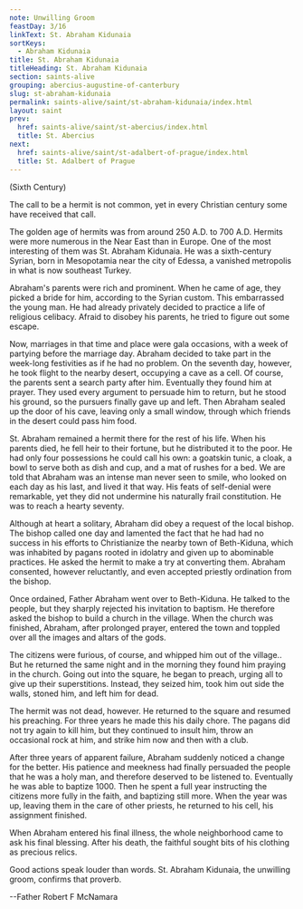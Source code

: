 ```yaml
---
note: Unwilling Groom
feastDay: 3/16
linkText: St. Abraham Kidunaia
sortKeys:
  - Abraham Kidunaia
title: St. Abraham Kidunaia
titleHeading: St. Abraham Kidunaia
section: saints-alive
grouping: abercius-augustine-of-canterbury
slug: st-abraham-kidunaia
permalink: saints-alive/saint/st-abraham-kidunaia/index.html
layout: saint
prev:
  href: saints-alive/saint/st-abercius/index.html
  title: St. Abercius
next:
  href: saints-alive/saint/st-adalbert-of-prague/index.html
  title: St. Adalbert of Prague
---
```

(Sixth Century)

The call to be a hermit is not common, yet in every Christian century some have received that call.

The golden age of hermits was from around 250 A.D. to 700 A.D. Hermits were more numerous in the Near East than in Europe. One of the most interesting of them was St. Abraham Kidunaia. He was a sixth-century Syrian, born in Mesopotamia near the city of Edessa, a vanished metropolis in what is now southeast Turkey.

Abraham's parents were rich and prominent. When he came of age, they picked a bride for him, according to the Syrian custom. This embarrassed the young man. He had already privately decided to practice a life of religious celibacy. Afraid to disobey his parents, he tried to figure out some escape.

Now, marriages in that time and place were gala occasions, with a week of partying before the marriage day. Abraham decided to take part in the week-long festivities as if he had no problem. On the seventh day, however, he took flight to the nearby desert, occupying a cave as a cell. Of course, the parents sent a search party after him. Eventually they found him at prayer. They used every argument to persuade him to return, but he stood his ground, so the pursuers finally gave up and left. Then Abraham sealed up the door of his cave, leaving only a small window, through which friends in the desert could pass him food.

St. Abraham remained a hermit there for the rest of his life. When his parents died, he fell heir to their fortune, but he distributed it to the poor. He had only four possessions he could call his own: a goatskin tunic, a cloak, a bowl to serve both as dish and cup, and a mat of rushes for a bed. We are told that Abraham was an intense man never seen to smile, who looked on each day as his last, and lived it that way. His feats of self-denial were remarkable, yet they did not undermine his naturally frail constitution. He was to reach a hearty seventy.

Although at heart a solitary, Abraham did obey a request of the local bishop. The bishop called one day and lamented the fact that he had had no success in his efforts to Christianize the nearby town of Beth-Kiduna, which was inhabited by pagans rooted in idolatry and given up to abominable practices. He asked the hermit to make a try at converting them. Abraham consented, however reluctantly, and even accepted priestly ordination from the bishop.

Once ordained, Father Abraham went over to Beth-Kiduna. He talked to the people, but they sharply rejected his invitation to baptism. He therefore asked the bishop to build a church in the village. When the church was finished, Abraham, after prolonged prayer, entered the town and toppled over all the images and altars of the gods.

The citizens were furious, of course, and whipped him out of the village.. But he returned the same night and in the morning they found him praying in the church. Going out into the square, he began to preach, urging all to give up their superstitions. Instead, they seized him, took him out side the walls, stoned him, and left him for dead.

The hermit was not dead, however. He returned to the square and resumed his preaching. For three years he made this his daily chore. The pagans did not try again to kill him, but they continued to insult him, throw an occasional rock at him, and strike him now and then with a club.

After three years of apparent failure, Abraham suddenly noticed a change for the better. His patience and meekness had finally persuaded the people that he was a holy man, and therefore deserved to be listened to. Eventually he was able to baptize 1000. Then he spent a full year instructing the citizens more fully in the faith, and baptizing still more. When the year was up, leaving them in the care of other priests, he returned to his cell, his assignment finished.

When Abraham entered his final illness, the whole neighborhood came to ask his final blessing. After his death, the faithful sought bits of his clothing as precious relics.

Good actions speak louder than words. St. Abraham Kidunaia, the unwilling groom, confirms that proverb.

\--Father Robert F McNamara